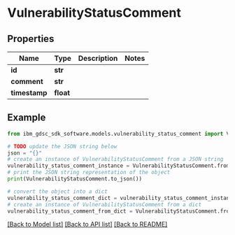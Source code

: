 # VulnerabilityStatusComment


## Properties

Name | Type | Description | Notes
------------ | ------------- | ------------- | -------------
**id** | **str** |  | 
**comment** | **str** |  | 
**timestamp** | **float** |  | 

## Example

```python
from ibm_gdsc_sdk_software.models.vulnerability_status_comment import VulnerabilityStatusComment

# TODO update the JSON string below
json = "{}"
# create an instance of VulnerabilityStatusComment from a JSON string
vulnerability_status_comment_instance = VulnerabilityStatusComment.from_json(json)
# print the JSON string representation of the object
print(VulnerabilityStatusComment.to_json())

# convert the object into a dict
vulnerability_status_comment_dict = vulnerability_status_comment_instance.to_dict()
# create an instance of VulnerabilityStatusComment from a dict
vulnerability_status_comment_from_dict = VulnerabilityStatusComment.from_dict(vulnerability_status_comment_dict)
```
[[Back to Model list]](../README.md#documentation-for-models) [[Back to API list]](../README.md#documentation-for-api-endpoints) [[Back to README]](../README.md)


